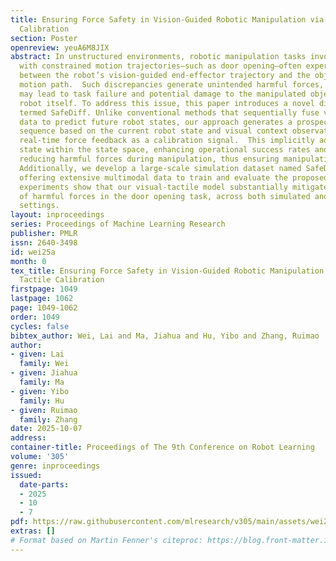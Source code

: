 ```yaml
---
title: Ensuring Force Safety in Vision-Guided Robotic Manipulation via Implicit Tactile
  Calibration
section: Poster
openreview: yeuA6M8JIX
abstract: In unstructured environments, robotic manipulation tasks involving objects
  with constrained motion trajectories—such as door opening—often experience discrepancies
  between the robot’s vision-guided end-effector trajectory and the object’s constrained
  motion path.  Such discrepancies generate unintended harmful forces, which, if exacerbated,
  may lead to task failure and potential damage to the manipulated objects or the
  robot itself. To address this issue, this paper introduces a novel diffusion framework,
  termed SafeDiff. Unlike conventional methods that sequentially fuse visual and tactile
  data to predict future robot states, our approach generates a prospective state
  sequence based on the current robot state and visual context observations, using
  real-time force feedback as a calibration signal.  This implicitly adjusts the robot’s
  state within the state space, enhancing operational success rates and significantly
  reducing harmful forces during manipulation, thus ensuring manipulation force safety.
  Additionally, we develop a large-scale simulation dataset named SafeDoorManip50k,
  offering extensive multimodal data to train and evaluate the proposed method. Extensive
  experiments show that our visual-tactile model substantially mitigates the risk
  of harmful forces in the door opening task, across both simulated and real-world
  settings.
layout: inproceedings
series: Proceedings of Machine Learning Research
publisher: PMLR
issn: 2640-3498
id: wei25a
month: 0
tex_title: Ensuring Force Safety in Vision-Guided Robotic Manipulation via Implicit
  Tactile Calibration
firstpage: 1049
lastpage: 1062
page: 1049-1062
order: 1049
cycles: false
bibtex_author: Wei, Lai and Ma, Jiahua and Hu, Yibo and Zhang, Ruimao
author:
- given: Lai
  family: Wei
- given: Jiahua
  family: Ma
- given: Yibo
  family: Hu
- given: Ruimao
  family: Zhang
date: 2025-10-07
address:
container-title: Proceedings of The 9th Conference on Robot Learning
volume: '305'
genre: inproceedings
issued:
  date-parts:
  - 2025
  - 10
  - 7
pdf: https://raw.githubusercontent.com/mlresearch/v305/main/assets/wei25a/wei25a.pdf
extras: []
# Format based on Martin Fenner's citeproc: https://blog.front-matter.io/posts/citeproc-yaml-for-bibliographies/
---
```

